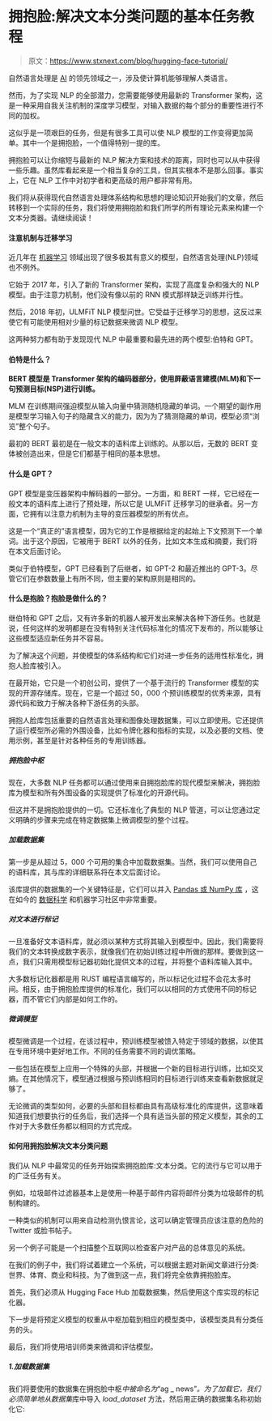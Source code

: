 # 拥抱脸:解决文本分类问题的基本任务教程

> 原文：<https://www.stxnext.com/blog/hugging-face-tutorial/>

 [](/blog/top-python-nlp-libraries/)自然语言处理是 [AI](https://www.stxnext.com/blog/will-artificial-intelligence-replace-developers/) 的领先领域之一，涉及使计算机能够理解人类语言。

然而，为了实现 NLP 的全部潜力，您需要能够使用最新的 Transformer 架构，这是一种采用自我关注机制的深度学习模型，对输入数据的每个部分的重要性进行不同的加权。

这似乎是一项艰巨的任务，但是有很多工具可以使 NLP 模型的工作变得更加简单。其中一个是拥抱脸，一个值得特别一提的库。

拥抱脸可以让你缩短与最新的 NLP 解决方案和技术的距离，同时也可以从中获得一些乐趣。虽然库看起来是一个相当复杂的工具，但其实根本不是那么回事。事实上，它在 NLP 工作中对初学者和更高级的用户都非常有用。

我们将从获得现代自然语言处理体系结构和思想的理论知识开始我们的文章，然后转移到一个实际的任务，我们将使用拥抱脸和我们所学的所有理论元素来构建一个文本分类器。请继续阅读！ 

#### 注意机制与迁移学习

近几年在 [机器学习](/services/machine-learning/) 领域出现了很多极其有意义的模型，自然语言处理(NLP)领域也不例外。

它始于 2017 年，引入了新的 Transformer 架构，实现了高度复杂和强大的 NLP 模型。由于注意力机制，他们没有像以前的 RNN 模式那样缺乏训练并行性。

然后，2018 年初，ULMFiT NLP 模型问世。它受益于迁移学习的思想，这反过来使它有可能使用相对少量的标记数据来微调 NLP 模型。

这两种努力都有助于发现现代 NLP 中最重要和最先进的两个模型:伯特和 GPT。

#### 伯特是什么？

**BERT 模型是 Transformer 架构的编码器部分，使用屏蔽语言建模(MLM)和下一句预测目标(NSP)进行训练。**

MLM 在训练期间强迫模型从输入向量中猜测随机隐藏的单词。一个期望的副作用是模型学习输入句子的隐藏含义的能力，因为为了猜测隐藏的单词，模型必须“浏览”整个句子。

最初的 BERT 最初是在一般文本的语料库上训练的。从那以后，无数的 BERT 变体被创造出来，但是它们都基于相同的基本思想。

#### 什么是 GPT？

GPT 模型是变压器架构中解码器的一部分。一方面，和 BERT 一样，它已经在一般文本的语料库上进行了预处理，所以它是 ULMFiT 迁移学习的继承者。另一方面，它拥有以注意力机制为主导的变压器模型的所有优点。

这是一个“真正的”语言模型，因为它的工作是根据给定的起始上下文预测下一个单词。出于这个原因，它被用于 BERT 以外的任务，比如文本生成和摘要，我们将在本文后面讨论。

类似于伯特模型，GPT 已经看到了后继者，如 GPT-2 和最近推出的 GPT-3。尽管它们在参数数量上有所不同，但主要的架构原则是相同的。

#### 什么是抱脸？抱脸是做什么的？

继伯特和 GPT 之后，又有许多新的机器人被开发出来解决各种下游任务。也就是说，任何这样的发明都是在没有特别关注代码标准化的情况下发布的，所以能够让这些模型适应新任务并不容易。

为了解决这个问题，并使模型的体系结构和它们对进一步任务的适用性标准化，拥抱人脸库被引入。

在最开始，它只是一个初创公司，提供了一个基于流行的 Transformer 模型的实现的开源存储库。现在，它是一个超过 50，000 个预训练模型的优秀来源，具有源代码和致力于解决各种下游任务的头部。

拥抱人脸库包括重要的自然语言处理和图像处理数据集，可以立即使用。它还提供了运行模型所必需的外围设备，比如令牌化器和指标的实现，以及必要的文档、使用示例，甚至是针对各种任务的专用训练器。

##### 拥抱脸中枢

现在，大多数 NLP 任务都可以通过使用来自拥抱脸库的现代模型来解决，拥抱脸库为模型和所有外围设备的实现提供了标准化的开源代码。

但这并不是拥抱脸提供的一切。它还标准化了典型的 NLP 管道，可以让您通过定义明确的步骤来完成在特定数据集上微调模型的整个过程。

##### 加载数据集

第一步是从超过 5，000 个可用的集合中加载数据集。当然，我们可以使用自己的语料库，其与库的详细联系将在本文后面讨论。

该库提供的数据集的一个关键特征是，它们可以并入 [Pandas 或 NumPy 库](/blog/most-popular-python-scientific-libraries/) ，这在如今的 [数据科学](/services/data-engineering/) 和机器学习社区中非常重要。

##### 对文本进行标记

一旦准备好文本语料库，就必须以某种方式将其输入到模型中。因此，我们需要将我们的文本转换成数字表示，就像我们在初始训练过程中所做的那样。要做到这一点，我们只需用模型标记器初始化提供文本的过程，并将整个语料库输入其中。

大多数标记化器都是用 RUST 编程语言编写的，所以标记化过程不会花太多时间。相反，由于拥抱脸库提供的标准化，我们可以以相同的方式使用不同的标记器，而不管它们内部是如何工作的。

##### 微调模型

模型微调是一个过程，在该过程中，预训练模型被馈入特定于领域的数据，以使其在专用环境中更好地工作。不同的任务需要不同的调优策略。

一些包括在模型上应用一个特殊的头部，并根据一个新的目标进行训练，比如交叉熵。在其他情况下，模型通过根据与预训练相同的目标进行训练来查看新数据就足够了。

无论微调的类型如何，必要的头部和目标都由具有高级标准化的库提供，这意味着知道我们想要执行的任务后，我们选择一个具有适当头部的预定义模型，其余的工作对于大多数任务都以相同的方式完成。

#### 如何用拥抱脸解决文本分类问题

我们从 NLP 中最常见的任务开始探索拥抱脸库:文本分类。它的流行与它可以用于的广泛任务有关。

例如，垃圾邮件过滤器基本上是使用一种基于邮件内容将邮件分类为垃圾邮件的机制构建的。

一种类似的机制可以用来自动检测仇恨言论，这可以确定管理员应该注意的危险的 Twitter 或脸书帖子。

另一个例子可能是一个扫描整个互联网以检查客户对产品的总体意见的系统。

在我们的例子中，我们将试着建立一个系统，可以根据主题对新闻文章进行分类:世界、体育、商业和科技。为了做到这一点，我们将完全依靠拥抱脸库。

首先，我们必须从 Hugging Face Hub 加载数据集，然后使用这个库实现的标记化器。

下一步是将预定义模型的权重从中枢加载到相应的模型类中，该模型类具有分类任务的头。

最后，我们将使用培训师类来微调和评估模型。

##### 1.加载数据集

我们将要使用的数据集在拥抱脸中枢*中被命名为*“ag _ news”*。*为了加载它，我们必须简单地从*数据集*库中导入 *load_dataset* 方法，然后用正确的数据集名称初始化它: